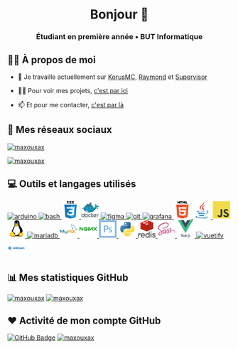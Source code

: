 <h1 align="center">Bonjour 👋</h1>
<h3 align="center">Étudiant en première année • BUT Informatique</h3>

## 🙋‍♂️ À propos de moi

- 🔭 Je travaille actuellement sur [KorusMC](https://github.com/KorusMC/), [Raymond](https://github.com/MAXOUXAX/Raymond) et [Supervisor](https://github.com/MAXOUXAX/Supervisor)

- 👨‍💻 Pour voir mes projets, [c'est par ici](https://maxouxax.me/projects/)

- 📫 Et pour me contacter, [c'est par là](https://maxouxax.me/contact/)

## 💭 Mes réseaux sociaux
<p align="left">
<p align="left"> <a href="https://twitter.com/maxouxax" target="blank"><img src="https://img.shields.io/twitter/follow/maxouxax?logo=twitter&style=for-the-badge" alt="maxouxax" /></a></p>
<p align="left"> <a href="https://youtube.com/maxouxax" target="blank"><img src="https://img.shields.io/youtube/channel/subscribers/UC3xd0fBzqPN_UPtN0sTIWdQ?logo=youtube&style=for-the-badge" alt="maxouxax" /></a> </p>
</p>

## 💻 Outils et langages utilisés

<p align="left"> <a href="https://www.arduino.cc/" target="_blank"> <img src="https://cdn.worldvectorlogo.com/logos/arduino-1.svg" alt="arduino" width="40" height="40"/> </a> <a href="https://www.gnu.org/software/bash/" target="_blank"> <img src="https://www.vectorlogo.zone/logos/gnu_bash/gnu_bash-icon.svg" alt="bash" width="40" height="40"/> </a> <a href="https://www.w3schools.com/css/" target="_blank"> <img src="https://raw.githubusercontent.com/devicons/devicon/master/icons/css3/css3-original-wordmark.svg" alt="css3" width="40" height="40"/> </a> <a href="https://www.docker.com/" target="_blank"> <img src="https://raw.githubusercontent.com/devicons/devicon/master/icons/docker/docker-original-wordmark.svg" alt="docker" width="40" height="40"/> </a> <a href="https://www.figma.com/" target="_blank"> <img src="https://www.vectorlogo.zone/logos/figma/figma-icon.svg" alt="figma" width="40" height="40"/> </a> <a href="https://git-scm.com/" target="_blank"> <img src="https://www.vectorlogo.zone/logos/git-scm/git-scm-icon.svg" alt="git" width="40" height="40"/> </a> <a href="https://grafana.com" target="_blank"> <img src="https://www.vectorlogo.zone/logos/grafana/grafana-icon.svg" alt="grafana" width="40" height="40"/> </a> <a href="https://www.w3.org/html/" target="_blank"> <img src="https://raw.githubusercontent.com/devicons/devicon/master/icons/html5/html5-original-wordmark.svg" alt="html5" width="40" height="40"/> </a> <a href="https://www.java.com" target="_blank"> <img src="https://raw.githubusercontent.com/devicons/devicon/master/icons/java/java-original.svg" alt="java" width="40" height="40"/> </a> <a href="https://developer.mozilla.org/en-US/docs/Web/JavaScript" target="_blank"> <img src="https://raw.githubusercontent.com/devicons/devicon/master/icons/javascript/javascript-original.svg" alt="javascript" width="40" height="40"/> </a> <a href="https://www.linux.org/" target="_blank"> <img src="https://raw.githubusercontent.com/devicons/devicon/master/icons/linux/linux-original.svg" alt="linux" width="40" height="40"/> </a> <a href="https://mariadb.org/" target="_blank"> <img src="https://www.vectorlogo.zone/logos/mariadb/mariadb-icon.svg" alt="mariadb" width="40" height="40"/> </a> <a href="https://www.mysql.com/" target="_blank"> <img src="https://raw.githubusercontent.com/devicons/devicon/master/icons/mysql/mysql-original-wordmark.svg" alt="mysql" width="40" height="40"/> </a> <a href="https://www.nginx.com" target="_blank"> <img src="https://raw.githubusercontent.com/devicons/devicon/master/icons/nginx/nginx-original.svg" alt="nginx" width="40" height="40"/> </a> <a href="https://www.photoshop.com/en" target="_blank"> <img src="https://raw.githubusercontent.com/devicons/devicon/master/icons/photoshop/photoshop-line.svg" alt="photoshop" width="40" height="40"/> </a> <a href="https://www.python.org" target="_blank"> <img src="https://raw.githubusercontent.com/devicons/devicon/master/icons/python/python-original.svg" alt="python" width="40" height="40"/> </a> <a href="https://redis.io" target="_blank"> <img src="https://raw.githubusercontent.com/devicons/devicon/master/icons/redis/redis-original-wordmark.svg" alt="redis" width="40" height="40"/> </a> <a href="https://sass-lang.com" target="_blank"> <img src="https://raw.githubusercontent.com/devicons/devicon/master/icons/sass/sass-original.svg" alt="sass" width="40" height="40"/> </a> <a href="https://vuejs.org/" target="_blank"> <img src="https://raw.githubusercontent.com/devicons/devicon/master/icons/vuejs/vuejs-original-wordmark.svg" alt="vuejs" width="40" height="40"/> </a> <a href="https://vuetifyjs.com/en/" target="_blank"> <img src="https://bestofjs.org/logos/vuetify.svg" alt="vuetify" width="40" height="40"/> </a> <a href="https://webpack.js.org" target="_blank"> <img src="https://raw.githubusercontent.com/devicons/devicon/d00d0969292a6569d45b06d3f350f463a0107b0d/icons/webpack/webpack-original-wordmark.svg" alt="webpack" width="40" height="40"/> </a> </p>


## 📊 Mes statistiques GitHub

<a href="https://maxouxax.me/"><img src="https://github-readme-stats.vercel.app/api?username=maxouxax&show_icons=true&count_private=true&locale=fr&theme=react&hide_border=true&bg_color=0D1117" alt="maxouxax" /></a>
<a href="https://maxouxax.me/"><img src="https://github-readme-stats.vercel.app/api/top-langs?username=maxouxax&show_icons=true&count_private=true&locale=fr&layout=compact&theme=react&hide_border=true&bg_color=0D1117" alt="maxouxax" /></a>

## ❤ Activité de mon compte GitHub

<a href="https://github.com/MAXOUXAX?tab=followers"><img src="https://img.shields.io/github/followers/MAXOUXAX?label=Followers&style=for-the-badge" alt="GitHub Badge"></a>
<a href="https://maxouxax.me/"><img src="https://komarev.com/ghpvc/?username=maxouxax&label=Profile%20views&color=0e75b6&style=flat-square" alt="maxouxax" /></a>
